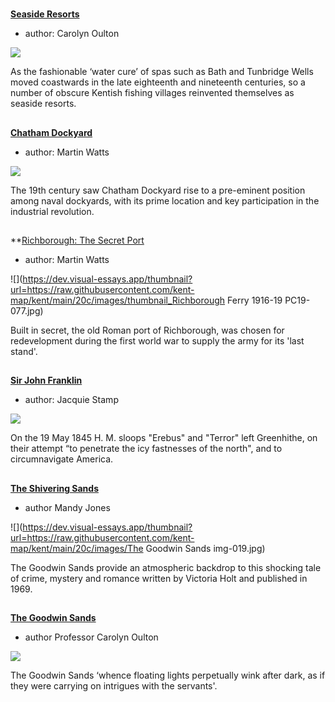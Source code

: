 <param ve-config 
       title="Seascapes"
       banner="images/Hay barges banner.jpg"
       layout="index">

#

##
**[Seaside Resorts](/19c/19c-seaside)**

- author: Carolyn Oulton

![](https://dev.visual-essays.app/thumbnail?url=https://raw.githubusercontent.com/kent-map/kent/main/19c/images/Margatefromtheparade.jpg)

As the fashionable ‘water cure’ of spas such as Bath and Tunbridge Wells moved coastwards in the late eighteenth and nineteenth centuries, so a number of obscure Kentish fishing villages reinvented themselves as seaside resorts. 
##
**[Chatham Dockyard](/19c/19c-chatham-dockyard)**

- author: Martin Watts

![](https://dev.visual-essays.app/thumbnail?url=https://raw.githubusercontent.com/kent-map/kent/main/19c/images/The_Medway_Chatham_England-LCCN2002711859.jpg)

The 19th century saw Chatham Dockyard rise to a pre-eminent position among naval dockyards, with its prime location and key participation in the industrial revolution.

##
**[Richborough: The Secret Port](/20c/20c-richborough)

- author: Martin Watts

![](https://dev.visual-essays.app/thumbnail?url=https://raw.githubusercontent.com/kent-map/kent/main/20c/images/thumbnail_Richborough Ferry 1916-19 PC19-077.jpg)

Built in secret, the old Roman port of Richborough, was chosen for redevelopment during the first world war to supply the army for its 'last stand'.

##
**[Sir John Franklin](/19c/19c-franklin-biography)**

- author: Jacquie Stamp

![](https://dev.visual-essays.app/thumbnail?url=https://raw.githubusercontent.com/kent-map/kent/main/19c/images/erebus.jpg)

On the 19 May 1845 H. M. sloops "Erebus" and "Terror" left Greenhithe, on their attempt “to penetrate the icy fastnesses of the north", and to circumnavigate America.

##
**[The Shivering Sands](/20c/20c-holt-biography/)**

- author Mandy Jones

![](https://dev.visual-essays.app/thumbnail?url=https://raw.githubusercontent.com/kent-map/kent/main/20c/images/The Goodwin Sands img-019.jpg)

The Goodwin Sands provide an atmospheric backdrop to this shocking tale of crime, mystery and romance written by Victoria Holt and published in 1969.

##
**[The Goodwin Sands](/dickens/david-copperfield-goodwin-sands/)**

- author Professor Carolyn Oulton

![](https://dev.visual-essays.app/thumbnail?url=https://upload.wikimedia.org/wikipedia/commons/4/48/Captn._Bullock%27s_Safety_Beacon_on_the_Goodwin_Sands_%28BM_1871%2C0812.5365%29.jpg)

The Goodwin Sands ‘whence floating lights perpetually wink after dark, as if they were carrying on intrigues with the servants'.
